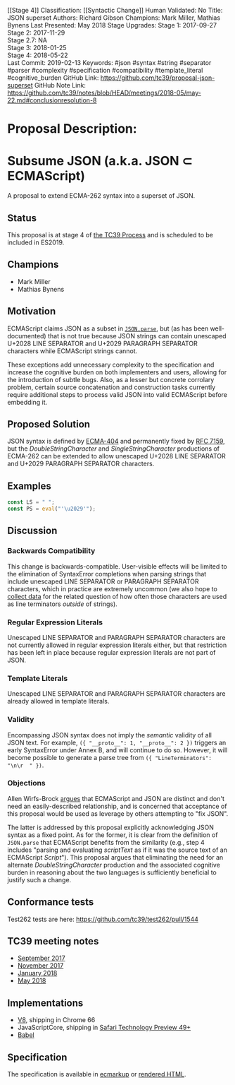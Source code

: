 [[Stage 4]]
Classification: [[Syntactic Change]]
Human Validated: No
Title: JSON superset
Authors: Richard Gibson
Champions: Mark Miller, Mathias Bynens
Last Presented: May 2018
Stage Upgrades: 
Stage 1: 2017-09-27  
Stage 2: 2017-11-29  
Stage 2.7: NA  
Stage 3: 2018-01-25  
Stage 4: 2018-05-22  
Last Commit: 2019-02-13
Keywords: #json #syntax #string #separator #parser #complexity #specification #compatibility #template_literal #cognitive_burden
GitHub Link: https://github.com/tc39/proposal-json-superset
GitHub Note Link: https://github.com/tc39/notes/blob/HEAD/meetings/2018-05/may-22.md#conclusionresolution-8

# Proposal Description:
# Subsume JSON (a.k.a. JSON ⊂ ECMAScript)

A proposal to extend ECMA-262 syntax into a superset of JSON.

## Status
This proposal is at stage 4 of [the TC39 Process](https://tc39.github.io/process-document/) and is scheduled to be included in ES2019.

## Champions
* Mark Miller
* Mathias Bynens

## Motivation
ECMAScript claims JSON as a subset in [`JSON.parse`](https://tc39.github.io/ecma262/#sec-json.parse), but (as has been well-documented) that is not true because JSON strings can contain unescaped U+2028 LINE SEPARATOR and U+2029 PARAGRAPH SEPARATOR characters while ECMAScript strings cannot.

These exceptions add unnecessary complexity to the specification and increase the cognitive burden on both implementers and users, allowing for the introduction of subtle bugs.
Also, as a lesser but concrete corrolary problem, certain source concatenation and construction tasks currently require additional steps to process valid JSON into valid ECMAScript before embedding it.

## Proposed Solution
JSON syntax is defined by [ECMA-404](http://www.ecma-international.org/publications/standards/Ecma-404.htm) and permanently fixed by [RFC 7159](https://tools.ietf.org/html/rfc7159), but the <i>DoubleStringCharacter</i> and <i>SingleStringCharacter</i> productions of ECMA-262 can be extended to allow unescaped U+2028 LINE SEPARATOR and U+2029 PARAGRAPH SEPARATOR characters.

## Examples
```js
const LS = " ";
const PS = eval("'\u2029'");
```

## Discussion
### Backwards Compatibility
This change is backwards-compatible.
User-visible effects will be limited to the elimination of SyntaxError completions when parsing strings that include unescaped LINE SEPARATOR or PARAGRAPH SEPARATOR characters, which in practice are extremely uncommon (we also hope to [collect data](https://bugs.chromium.org/p/v8/issues/detail?id=6827) for the related question of how often those characters are used as line terminators _outside_ of strings).

### Regular Expression Literals
Unescaped LINE SEPARATOR and PARAGRAPH SEPARATOR characters are not currently allowed in regular expression literals either, but that restriction has been left in place because regular expression literals are not part of JSON.

### Template Literals
Unescaped LINE SEPARATOR and PARAGRAPH SEPARATOR characters are already allowed in template literals.

### Validity
Encompassing JSON syntax does not imply the _semantic_ validity of all JSON text.
For example, `({ "__proto__": 1, "__proto__": 2 })` triggers an early SyntaxError under Annex B, and will continue to do so.
However, it will become possible to generate a parse tree from `({ "LineTerminators": "\n\r  " })`.

### Objections
Allen Wirfs-Brock [argues](https://esdiscuss.org/topic/json-text-is-not-a-subset-of-primaryexpression#content-3) that ECMAScript and JSON are distinct and don't need an easily-described relationship, and is concerned that acceptance of this proposal would be used as leverage by others attempting to "fix JSON".

The latter is addressed by this proposal explicitly acknowledging JSON syntax as a fixed point.
As for the former, it is clear from the definition of `JSON.parse` that ECMAScript benefits from the similarity (e.g., step 4 includes "parsing and evaluating <i>scriptText</i> as if it was the source text of an ECMAScript <i>Script</i>").
This proposal argues that eliminating the need for an alternate <i>DoubleStringCharacter</i> production and the associated cognitive burden in reasoning about the two languages is sufficiently beneficial to justify such a change.

## Conformance tests

Test262 tests are here: <https://github.com/tc39/test262/pull/1544>

## TC39 meeting notes

- [September 2017](https://tc39.github.io/tc39-notes/2017-09_sept-27.html#12ie-make-ecmascript-a-syntactic-superset-of-json-for-stage-1)
- [November 2017](https://tc39.github.io/tc39-notes/2017-11_nov-28.html#9iic-make-ecmascript-a-syntactic-superset-of-json-for-stage-2)
- [January 2018](https://tc39.github.io/tc39-notes/2018-01_jan-23.html#13iib-make-ecmascript-a-syntactic-superset-of-json-for-stage-3)
- [May 2018](https://tc39.github.io/tc39-notes/2018-05_may-22.html#11ie-ecmascript-as-a-superset-of-json)

## Implementations

- [V8](https://bugs.chromium.org/p/v8/issues/detail?id=7418), shipping in Chrome 66
- JavaScriptCore, shipping in [Safari Technology Preview 49+](https://developer.apple.com/safari/technology-preview/release-notes/#release-49)
- [Babel](https://github.com/babel/babel/tree/master/packages/babel-plugin-proposal-json-strings)

## Specification
The specification is available in [ecmarkup](spec.emu) or [rendered HTML](https://tc39.github.io/proposal-json-superset/).
